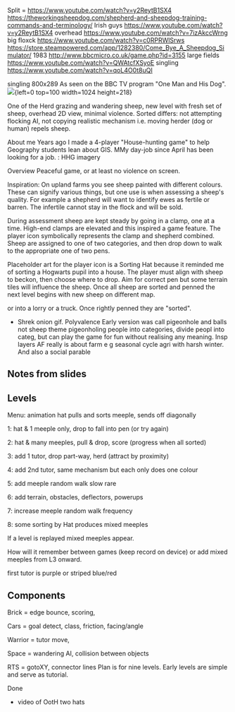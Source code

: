 Split = https://www.youtube.com/watch?v=y2ReytB1SX4
https://theworkingsheepdog.com/shepherd-and-sheepdog-training-commands-and-terminology/
Irish guys https://www.youtube.com/watch?v=y2ReytB1SX4
overhead https://www.youtube.com/watch?v=7izAkccWrng
big floxck https://www.youtube.com/watch?v=c0RPRWlSrws
https://store.steampowered.com/app/1282380/Come_Bye_A_Sheepdog_Simulator/
1983 http://www.bbcmicro.co.uk/game.php?id=3155
large fields https://www.youtube.com/watch?v=QWAtcfXSyoE
singling https://www.youtube.com/watch?v=qoL4O0t8uQI

singling 800x289 As seen on the BBC TV program "One Man and His Dog".
![](GIF/hats-title-9s-ezgif.gif){left=0 top=100 width=1024 height=218}

One of the Herd
grazing and wandering sheep, new level with fresh set of sheep, overhead 2D view, minimal violence.
Sorted differs: not attempting flocking AI, not copying realistic mechanism i.e. moving herder (dog or human) repels sheep.

About me
Years ago I made a 4-player "House-hunting game" to help Geography students lean about GIS. MMy day-job since April has been looking for a job.
: HHG imagery

Overview
Peaceful game, or at least no violence on screen.

Inspiration: 
On upland farms you see sheep painted with different colours. These can signify various things, but one use is when assessing a sheep's quality. For example a shepherd will want to identify ewes as fertile or barren. The infertile cannot stay in the flock and will be sold.

During assessment sheep are kept steady by going in a clamp, one at a time. High-end clamps are elevated and this inspired a game feature. The player icon symbolically represents the clamp and shepherd combined. Sheep are assigned to one of two categories, and then drop down to walk to the appropriate one of two pens.

Placeholder art for the player icon is a Sorting Hat because it reminded me of sorting a Hogwarts pupil into a house. The player must align with sheep to beckon, then choose where to drop. Aim for correct pen but some terrain tiles will influence the sheep. Once all sheep are sorted and penned the next level begins with new sheep on different map.    

 or into a lorry or a truck. Once rightly penned they are "sorted".

 + Shrek onion gif. Polyvalence Early version was call pigeonhole and balls not sheep theme pigeonholing people into categories, divide peopl into categ, but can play the game for fun without realising any meaning. Insp layers AF really is about farm e g seasonal cycle agri with harsh winter. And also a social parable

## Notes from slides

## Levels

Menu: animation hat pulls and sorts meeple, sends off diagonally

1: hat & 1 meeple only, drop to fall into pen (or try again)

2: hat & many meeples, pull & drop, score (progress when all sorted)

3: add 1 tutor, drop part-way, herd (attract by proximity)

4: add 2nd tutor, same mechanism but each only does one colour

5: add meeple random walk slow rare

6: add terrain, obstacles, deflectors, powerups

7: increase meeple random walk frequency

8: some sorting by Hat produces mixed meeples 

If a level is replayed mixed meeples appear.

How will it remember between games (keep record on device) or add mixed meeples from L3 onward.

first tutor is purple or striped blue/red

## Components

Brick = edge bounce, scoring,

Cars = goal detect, class, friction, facing/angle

Warrior = tutor move, 

Space = wandering AI, collision between objects

RTS = gotoXY, connector lines
Plan is for nine levels. Early levels are simple and serve as tutorial. 

Done
+ video of OotH two hats

